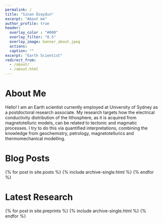 ```yaml
---
permalink: /
title: "Sinan Özaydın"
excerpt: "About me"
author_profile: true
header:
  overlay_color : "#000"
  overlay_filter: "0.5"
  overlay_image: banner_about.jpeg
  actions:
  caption: ""
excerpt: "Earth Scientist"
redirect_from:
  - /about/
  - /about.html
---
```


About Me
======
Hello! I am an Earth scientist currently employed at University of Sydney as a postdoctoral research associate. My research targets how the electrical conductivity distribution of the lithosphere, as it is acquired from magnetotelluric models, can be related to tectonic and magmatic processes. I try to do this via quantified interpretations, combining the knowledge from geochemistry, petrology, magnetotellurics and thermomechanical modelling.

Blog Posts
======

{% for post in site.posts %}
  {% include archive-single.html %}
{% endfor %}

Latest Research
======
{% for post in site.preprints %}
  {% include archive-single.html %}
{% endfor %}
